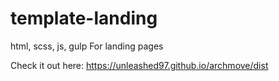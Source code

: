 # template-landing
html, scss, js, gulp 
For landing pages


Check it out here: https://unleashed97.github.io/archmove/dist
